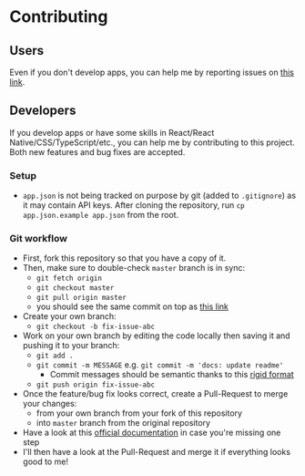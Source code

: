 # Contributing

## Users

Even if you don't develop apps, you can help me by reporting issues on [this link][link-issues].

## Developers

If you develop apps or have some skills in React/React Native/CSS/TypeScript/etc., you can help me by contributing to this project. Both new features and bug fixes are accepted.

### Setup

- `app.json` is not being tracked on purpose by git (added to `.gitignore`) as it may contain API keys. After cloning the repository, run `cp app.json.example app.json` from the root.

### Git workflow

- First, fork this repository so that you have a copy of it.
- Then, make sure to double-check `master` branch is in sync:
  - `git fetch origin`
  - `git checkout master`
  - `git pull origin master`
  - you should see the same commit on top as [this link][link-master]
- Create your own branch:
  - `git checkout -b fix-issue-abc`
- Work on your own branch by editing the code locally then saving it and pushing it to your branch:
  - `git add .`
  - `git commit -m MESSAGE` e.g. `git commit -m 'docs: update readme'`
    - Commit messages should be semantic thanks to this [rigid format][link-semantic-commit-messages]
  - `git push origin fix-issue-abc`
- Once the feature/bug fix looks correct, create a Pull-Request to merge your changes:
  - from your own branch from your fork of this repository
  - into `master` branch from the original repository
- Have a look at this [official documentation][link-fork-pull-request] in case you're missing one step
- I'll then have a look at the Pull-Request and merge it if everything looks good to me!

<!-- Links -->

[link-fork-pull-request]: https://help.github.com/en/github/getting-started-with-github/fork-a-repo "Fork Pull-Request Documentation"
[link-issues]: https://github.com/sebranly/WordyWorld/issues "GitHub Issues"
[link-master]: https://github.com/sebranly/WordyWorld/commits/master "GitHub master commits"
[link-semantic-commit-messages]: https://seesparkbox.com/foundry/semantic_commit_messages "Semantic Commit Messages"
